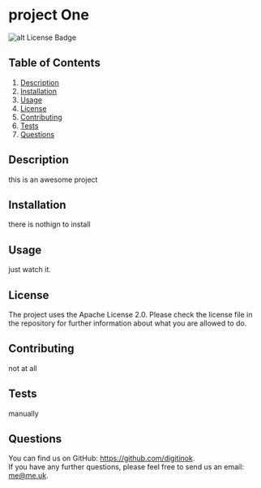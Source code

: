 # project One

![alt License Badge](https://img.shields.io/badge/license-Apache_License_2.0-green.svg)

## Table of Contents

1. [Description](#description)
2. [Installation](#installation)
3. [Usage](#usage)
4. [License](#license)
5. [Contributing](#contributing)
6. [Tests](#tests)
7. [Questions](#questions)

## Description

this is an awesome project

## Installation

there is nothign to install

## Usage

just watch it.

## License

The project uses the Apache License 2.0. Please check the license file in the repository for further information about what you are allowed to do.

## Contributing

not at all

## Tests

manually

## Questions

You can find us on GitHub: https://github.com/digitinok.  
If you have any further questions, please feel free to send us an email: me@me.uk.  
  

